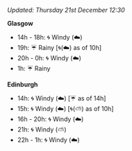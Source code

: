 *Updated: Thursday 21st December 12:30*

**Glasgow**

* 14h - 18h: :cyclone: Windy (:cloud:)
* 19h: :umbrella: Rainy [:cyclone:(:cloud:) as of 10h]
* 20h - 0h: :cyclone: Windy (:cloud:)
* 1h: :umbrella: Rainy

**Edinburgh**

* 14h: :cyclone: Windy (:cloud:) [:umbrella: as of 14h]
* 15h: :cyclone: Windy (:cloud:) [:cyclone:(:partly_sunny:) as of 10h]
* 16h - 20h: :cyclone: Windy (:cloud:)
* 21h: :cyclone: Windy (:partly_sunny:)
* 22h - 1h: :cyclone: Windy (:cloud:)
